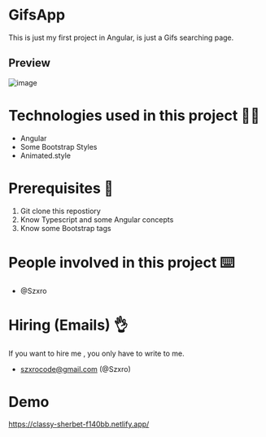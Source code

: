 # GifsApp
This is just my first project in Angular, is just a Gifs searching page.

## Preview
![image](https://user-images.githubusercontent.com/103012492/181329734-19d7245a-3408-4d24-9e6c-802ec417891e.png)

# Technologies used in this project 👨‍💻
* Angular
* Some Bootstrap Styles
* Animated.style

# Prerequisites 📑
1. Git clone this repostiory
2. Know Typescript and some Angular concepts
3. Know some Bootstrap tags

# People involved in this project ⌨️
* @Szxro 

# Hiring (Emails) 👌
If you want to hire me , you only have to write to me.
- szxrocode@gmail.com (@Szxro)

# Demo
https://classy-sherbet-f140bb.netlify.app/

